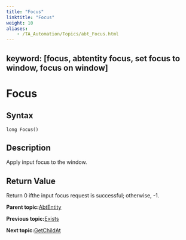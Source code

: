 ```yaml
--- 
title: "Focus"
linktitle: "Focus"
weight: 10
aliases: 
    - /TA_Automation/Topics/abt_Focus.html
---
```

keyword: [focus, abtentity focus, set focus to window, focus on window]
---

# Focus

## Syntax

`long Focus()`

## Description

Apply input focus to the window.

## Return Value

Return 0 ifthe input focus request is successful; otherwise, -1.

**Parent topic:**[AbtEntity](/TA_Automation/Topics/abt_AbtEntity.html)

**Previous topic:**[Exists](/TA_Automation/Topics/abt_Exists.html)

**Next topic:**[GetChildAt](/TA_Automation/Topics/abt_GetChildAt.html)

